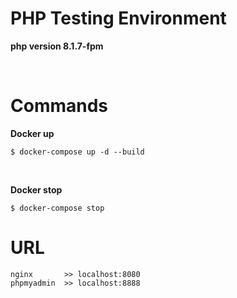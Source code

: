 # PHP Testing Environment
**php version 8.1.7-fpm**

<br>

# Commands
**Docker up**
```
$ docker-compose up -d --build
```
<br>

**Docker stop**
```
$ docker-compose stop
```

# URL
```
nginx       >> localhost:8080
phpmyadmin  >> localhost:8888
```
